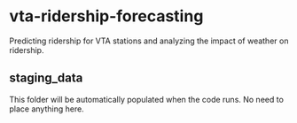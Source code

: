 # vta-ridership-forecasting
Predicting ridership for VTA stations and analyzing the impact of weather on ridership.

## staging_data
This folder will be automatically populated when the code runs. No need to place anything here.
